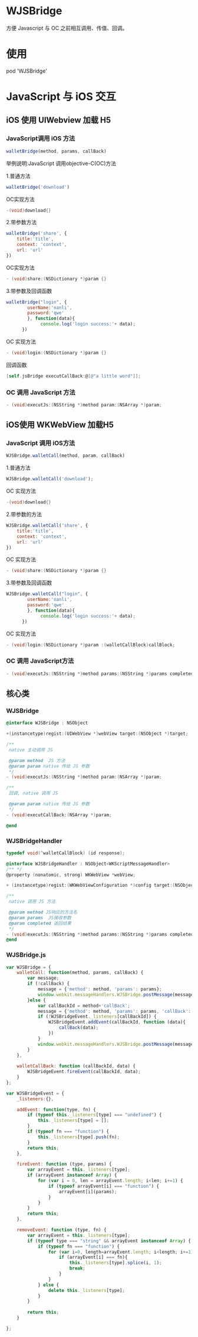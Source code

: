 # WJSBridge
 方便 Javascript 与 OC 之前相互调用、传值、回调。
# 使用
 pod 'WJSBridge'
# JavaScript 与 iOS 交互

## iOS 使用 UIWebview 加载 H5

### JavaScript调用 iOS 方法

```javascript
walletBridge(method, params, callBack)
```

举例说明:JavaScript 调用objective-C(OC)方法

1.普通方法

```javascript
walletBridge('download')
```

OC实现方法	

```objective-c
-(void)download{}
```

2.带参数方法

```javascript
walletBridge('share', {
    title:'title',
    context: 'context',
    url: 'url'
})
```

OC实现方法

```objective-c
- (void)share:(NSDictionary *)param {}
```

3.带参数及回调函数

```javascript
walletBridge("login", {
        userName:'nanli',
        password:'qwe'
        }, function(data){
             console.log('login success:'+ data);
      })
```

OC 实现方法

```objective-c
- (void)login:(NSDictionary *)param {}
```

回调函数

```objective-c
[self.jsBridge executCallBack:@[@"a little word"]];
```

### OC 调用 JavaScript 方法

```objective-c
- (void)executJs:(NSString *)method param:(NSArray *)param;
```



## iOS使用 WKWebView 加载H5

### JavaScript 调用 iOS方法

```javascript
WJSBridge.walletCall(method, param, callBack)
```

1.普通方法

```javascript
WJSBridge.walletCall('download');
```

OC 实现方法

```objective-c
-(void)download{}
```

2.带参数的方法

```javascript
WJSBridge.walletCall('share', {
    title:'title',
    context: 'context',
    url: 'url'
})
```



OC 实现方法

```objective-c
- (void)share:(NSDictionary *)param {}
```

3.带参数及回调函数

```javascript
WJSBridge.walletCall("login", {
        userName:'nanli',
        password:'qwe'
        }, function(data){
             console.log('login success:'+ data);
      })
```

OC 实现方法

```objective-c
- (void)login:(NSDictionary *)param :(walletCallBlock)callBlock;
```

### OC 调用 JavaScript方法

```objective-c
- (void)executJs:(NSString *)method params:(NSString *)params completed:(void(^)(id data, NSError *error))completed;
```



## 核心类

### WJSBridge

```objective-c
@interface WJSBridge : NSObject

+(instancetype)regist:(UIWebView *)webView target:(NSObject *)target;

/**
 native 主动调用 JS

 @param method  JS 方法
 @param param native 传给 JS 参数
 */
- (void)executJs:(NSString *)method param:(NSArray *)param;

/**
 回调, native 调用 JS

 @param param native 传给 JS 参数
 */
- (void)executCallBack:(NSArray *)param;

@end
```

### WJSBridgeHandler

```objective-c
typedef void(^walletCallBlock) (id response);

@interface WJSBridgeHandler : NSObject<WKScriptMessageHandler>
/** */
@property (nonatomic, strong) WKWebView *webView;

+ (instancetype)regist:(WKWebViewConfiguration *)config target:(NSObject *)target;

/**
 native 调用 JS 方法

 @param method JS响应的方法名
 @param params  JS接收参数
 @param completed 返回结果
 */
- (void)executJs:(NSString *)method params:(NSString *)params completed:(void(^)(id data, NSError *error))completed;;
@end
```



### WJSBridge.js

```javascript
var WJSBridge = {
    walletCall: function(method, params, callBack) {
        var message;
        if (!callBack) {
            message = {'method': method, 'params': params};
            window.webkit.messageHandlers.WJSBridge.postMessage(message);
        }else {
            var callBackId = method+'callBack';
            message = {'method': method, 'params': params, 'callBack': callBackId};
            if (!WJSBridgeEvent._listeners[callBackId]) {
                WJSBridgeEvent.addEvent(callBackId, function (data){
                    callBack(data);
                })
            }
            window.webkit.messageHandlers.WJSBridge.postMessage(message);
        }
    },
    
    walletCallBack: function (callBackId, data) {
        WJSBridgeEvent.fireEvent(callBackId, data);
    }
};

var WJSBridgeEvent = {
    _listeners:{},

    addEvent: function(type, fn) {
        if (typeof this._listeners[type] === "undefined") {
            this._listeners[type] = [];
        }
        if (typeof fn === "function") {
            this._listeners[type].push(fn);
        }
        return this;
    },

    fireEvent: function (type, params) {
        var arrayEvent = this._listeners[type];
        if (arrayEvent instanceof Array) {
            for (var i = 0, len = arrayEvent.length; i<len; i+=1) {
                if (typeof arrayEvent[i] === "function") {
                    arrayEvent[i](params);
                }
            }
        }
        return this;
    },

    removeEvent: function (type, fn) {
        var arrayEvent = this._listeners[type];
        if (typeof type === "string" && arrayEvent instanceof Array) {
            if (typeof fn === "function") {
                for (var i=0, length=arrayEvent.length; i<length; i+=1){
                    if (arrayEvent[i] === fn){
                        this._listeners[type].splice(i, 1);
                        break;
                    }
                }
            } else {
                delete this._listeners[type];
            }
        }
        
        return this;
    }

};

```

